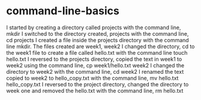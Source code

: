 # command-line-basics

I started by creating a directory called projects with the command line, mkdir
I switched to the directory created, projects with the command line, cd projects
I created a file inside the projects directory with the command line mkdir. The files created are week1, week2
I changed the directory, cd to the week1 file to create a file called hello.txt with the command line touch hello.txt
I reversed to the projects directory, copied the text in week1 to week2 using the command line, cp week1/hello.txt week2
I changed the directory to week2 with the command line, cd week2
I renamed the text copied to week2 to hello_copy.txt with the command line, mv hello.txt hello_copy.txt
I reversed to the project directory, changed the directory to week one and removed the hello.txt with the command line, rm hello.txt
